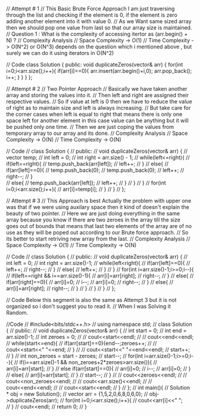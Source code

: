 // Attempt # 1
// This Basic Brute Force Approach I am just traversing through the list and checking if the element is 0, if the element is zero adding another element into it with value 0.
// As we Want same sized array then we should pop one value from last so that our array size is maintained.
// Question 1 : What is the complexity of accessing itertor as (arr.begin() + N) ? 
// Complexity Analysis 
// Space Complexity -> O(1)
// Time Complexity -> O(N^2) or O(N^3) depends on the question which i mentioned above , but surely we can do it using iterators in O(N^2)

// Code
class Solution {
public:
    void duplicateZeros(vector<int>& arr) {
        for(int i=0;i<arr.size();i++){
            if(arr[i]==0){
                arr.insert(arr.begin()+i,0);
                arr.pop_back();
                i++;
            }
        }
    }
};

// Attempt # 2
// Two Pointer Approach
// Basically we have taken another array and storing the values into it.
// Then left and right are assigned their respective values.
// So if value at left is 0 then we have to reduce the value of right as to maintain size and left is always increasing.
// But take care for the corner cases when left is equal to right that means there is only one space left for another element in this case value can be anything but it will be pushed only one time.
// Then we are just coping the values from temporary array to our array and its done.
// Complexity Analysis 
// Space Complexity -> O(N)
// Time Complexity -> O(N)

// Code
// class Solution {
// public:
//     void duplicateZeros(vector<int>& arr) {
//         vector<int> temp;
//         int left = 0;
//         int right = arr.size() - 1;
//         while(left<=right){
//             if(left==right){
//                 temp.push_back(arr[left]);
//                 left++;
//             }
//             else{
//                 if(arr[left]==0){
//                     temp.push_back(0);
//                     temp.push_back(0);
//                     left++;
//                     right--;
//                 }           
//                 else{
//                     temp.push_back(arr[left]);
//                     left++;
//                 }
//             }
//         }
//         for(int i=0;i<arr.size();i++){
//             arr[i]=temp[i];
//         }
//     }
// };

// Attempt # 3
// This Approach is best Actually the problem with upper one was that if we were using auxilary space then it kind of doesn't explain the beauty of two pointer.
// Here we are just doing everything in the same array because you know if there are two zeroes in the array till the size goes out of bounds that means that last two elements of the array are of no use as they will be poped out according to our Brute force approach.
// So its better to start retriving new array from the last.
// Complexity Analysis
// Space Complexity -> O(1)
// Time Complexity -> O(N)

// Code 
// class Solution {
// public:
//     void duplicateZeros(vector<int>& arr) {
//         int left = 0;
//         int right = arr.size()-1;
//         while(left<right){
//             if(arr[left]==0){
//                 left++;
//                 right--;
//             }
//             else{
//                 left++;
//             }
//         }
//         for(int i=arr.size()-1;i>=0;i--){
//             if(left==right && i==arr.size()-1){
//                 arr[i]=arr[right];
//                 right--;
//             }
//             else{
//                 if(arr[right]==0){
//                     arr[i]=0;
//                     i--;
//                     arr[i]=0;
//                     right--;
//                 }
//                 else{
//                     arr[i]=arr[right];
//                     right--;
//                 }
//             }
//         }
//     }
// };


// Code Below this segment is also the same as Attempt 3 but it is not organized so i don't suggest you to read it.
// When I was Solving it Random.

//Code
// #include<bits/stdc++.h>
// using namespace std;
// class Solution {
// public:
//     void duplicateZeros(vector<int>& arr) {
//         int start = 0;
//         int end = arr.size()-1;
//         int zeroes = 0;
//         // cout<<start<<endl;
//         // cout<<end<<endl;
//         while(start<=end){
//             if(arr[start]==0){end--;zeroes++;
//             // cout<<start<<" "<<end;
//             }
//             // cout<<start<<" "<<end<<endl;
//             start++;
//         }
//         int non_zeroes = start - zeroes;
//         start--;
//         for(int i=arr.size()-1;i>=0;i--){
//             if(i==arr.size()-1 && non_zeroes+2*zeroes>arr.size()){
//                 arr[i]=arr[start];
//             }
//             else if(arr[start]==0){
//                 arr[i]=0;
//                 i--;
//                 arr[i]=0;
//             }
//             else{
//                 arr[i]=arr[start];
//             }
//             start--;
//         }
//         // cout<<zeroes<<endl;
//         // cout<<non_zeroes<<endl;
//         // cout<<arr.size()<<endl;
//         // cout<<end<<endl;
//         // cout<<start<<endl;
//     }
// };
// int main(){
//     Solution * obj = new Solution();
//     vector<int> arr = {1,5,2,0,6,8,0,6,0};
//     obj->duplicateZeros(arr);
//     for(int i=0;i<arr.size();i++){
//         cout<<arr[i]<<" ";	
//     }
//     cout<<endl;
//     return 0;
// }
